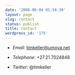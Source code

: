 ```yaml
---
date: '2008-08-04 01:58:39'
layout: page
slug: contact
status: publish
title: Contact
wordpress_id: '175'
---
```


- _Email:_ timkeller@umoya.net

- _Telephone:_ +27.21.7024848

- _Twitter:_ @timkeller
